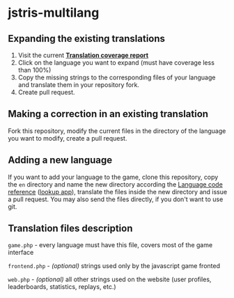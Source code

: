 # jstris-multilang

## Expanding the existing translations
1. Visit the current **[Translation coverage report](https://jezevec10.github.io/jstris-multilang/)**
2. Click on the language you want to expand (must have coverage less than 100%)
3. Copy the missing strings to the corresponding files of your language and translate them in your repository fork.
4. Create pull request.

## Making a correction in an existing translation
Fork this repository, modify the current files in the directory of the language you want to modify, create a pull request.

## Adding a new language
If you want to add your language to the game, clone this repository, copy the `en` directory and name the new directory according the [Language code reference](http://www.lingoes.net/en/translator/langcode.htm) ([lookup app](https://r12a.github.io/app-subtags/)), translate the files inside the new directory and issue a pull request. You may also send the files directly, if you don't want to use git.

## Translation files description
`game.php` - every language must have this file, covers most of the game interface

`frontend.php` - *(optional)* strings used only by the javascript game fronted

`web.php` - *(optional)* all other strings used on the website (user profiles, leaderboards, statistics, replays, etc.)
